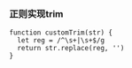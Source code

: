 ### 正则实现trim
```
function customTrim(str) {
  let reg = /^\s+|\s+$/g
  return str.replace(reg, '')
}
```